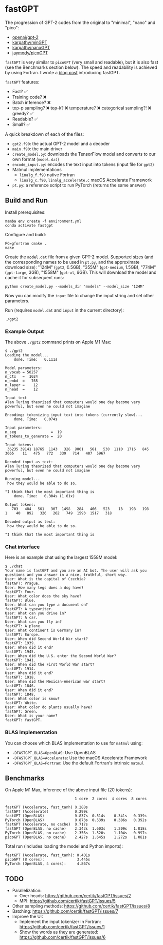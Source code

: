 # fastGPT

The progression of GPT-2 codes from the original to "minimal", "nano" and
"pico":

* [openai/gpt-2](https://github.com/openai/gpt-2)
* [karpathy/minGPT](https://github.com/karpathy/mingpt)
* [karpathy/nanoGPT](https://github.com/karpathy/nanogpt)
* [jaymody/picoGPT](https://github.com/jaymody/picoGPT)

`fastGPT` is very similar to `picoGPT` (very small and readable), but it is
also fast (see the Benchmarks section below). The speed and readability is
achieved by using Fortran. I wrote a
[blog post](https://ondrejcertik.com/blog/2023/03/fastgpt-faster-than-pytorch-in-300-lines-of-fortran/)
introducing fastGPT.

`fastGPT` features:
* Fast? ✅
* Training code? ❌
* Batch inference? ❌
* top-p sampling? ❌ top-k? ❌ temperature? ❌ categorical sampling?! ❌ greedy? ✅
* Readable? ✅
* Small? ✅

A quick breakdown of each of the files:

* `gpt2.f90`: the actual GPT-2 model and a decoder
* `main.f90`: the main driver
* `create_model.py`: downloads the TensorFlow model and converts to our own
  format (`model.dat`)
* `encode_input.py`: encodes the text input into tokens (input file for `gpt2`)
* Matmul implementations
    * `linalg_f.f90` native Fortran
    * `linalg_c.f90`, `linalg_accelerate.c` macOS Accelerate Framework
* `pt.py`: a reference script to run PyTorch (returns the same answer)

## Build and Run

Install prerequisites:

    mamba env create -f environment.yml
    conda activate fastgpt

Configure and build:

    FC=gfortran cmake .
    make

Create the `model.dat` file from a given GPT-2 model. Supported sizes (and the
corresponding names to be used in `pt.py`, and the approximate download size):
"124M" (`gpt2`, 0.5GB), "355M" (`gpt-medium`, 1.5GB), "774M" (`gpt-large`,
3GB), "1558M" (`gpt-xl`, 6GB). This will download the model and cache it for
subsequent runs:

    python create_model.py --models_dir "models" --model_size "124M"

Now you can modify the `input` file to change the input string and set other
parameters.

Run (requires `model.dat` and `input` in the current directory):

    ./gpt2

### Example Output

The above `./gpt2` command prints on Apple M1 Max:
```
$ ./gpt2
Loading the model...
    done. Time:   0.111s

Model parameters:
n_vocab = 50257
n_ctx   =  1024
n_embd  =   768
n_layer =    12
n_head  =    12

Input text
Alan Turing theorized that computers would one day become very powerful, but even he could not imagine

Encoding: tokenizing input text into tokens (currently slow)...
    done. Time:   0.074s

Input parameters:
n_seq                =  19
n_tokens_to_generate =  20

Input tokens:
 36235 39141 18765  1143   326  9061   561   530  1110  1716   845  3665    11   475   772   339   714   407  5967

Decoded input as text:
Alan Turing theorized that computers would one day become very powerful, but even he could not imagine

Running model...
 how they would be able to do so.

"I think that the most important thing is
    done. Time:   0.304s (1.01x)

Output tokens:
   703   484   561   307  1498   284   466   523    13   198   198     1    40   892   326   262   749  1593  1517   318

Decoded output as text:
 how they would be able to do so.

"I think that the most important thing is
```

### Chat interface

Here is an example chat using the largest 1558M model:

```
$ ./chat
Your name is fastGPT and you are an AI bot. The user will ask you questions and you answer in a nice, truthful, short way.
User: What is the capital of Czechia?
fastGPT: Prague.
User: How many legs does a dog have?
fastGPT: Four.
User: What color does the sky have?
fastGPT: Blue.
User: What can you type a document on?
fastGPT: A typewriter.
User: What can you drive in?
fastGPT: A car.
User: What can you fly in?
fastGPT: A plane.
User: What continent is Germany in?
fastGPT: Europe.
User: When did Second World War start?
fastGPT: 1939.
User: When did it end?
fastGPT: 1945.
User: When did the U.S. enter the Second World War?
fastGPT: 1941.
User: When did the First World War start?
fastGPT: 1914.
User: When did it end?
fastGPT: 1918.
User: When did the Mexican-American war start?
fastGPT: 1846.
User: When did it end?
fastGPT: 1848.
User: What color is snow?
fastGPT: White.
User: What color do plants usually have?
fastGPT: Green.
User: What is your name?
fastGPT: fastGPT.
```


### BLAS Implementation

You can choose which BLAS implementation to use for `matmul` using:
* `-DFASTGPT_BLAS=OpenBLAS`: Use OpenBLAS
* `-DFASTGPT_BLAS=Accelerate`: Use the macOS Accelerate Framework
* `-DFASTGPT_BLAS=Fortran`: Use the default Fortran's intrinsic `matmul`

## Benchmarks

On Apple M1 Max, inference of the above input file (20 tokens):

                                    1 core  2 cores  4 cores  8 cores

    fastGPT (Accelerate, fast_tanh) 0.288s
    fastGPT (Accelerate)            0.299s
    fastGPT (OpenBLAS)              0.837s  0.514s    0.341s   0.339s
    PyTorch (OpenBLAS)              0.873s  0.539s    0.386s   0.392s
    fastGPT (Accelerate, no cache)  0.717s
    fastGPT (OpenBLAS, no cache)    2.343s  1.603s    1.209s   1.018s
    PyTorch (OpenBLAS, no cache)    2.356s  1.520s    1.104s   0.997s
    picoGPT (OpenBLAS, no cache)    2.427s  1.645s    1.272s   1.081s

Total run (includes loading the model and Python imports):

    fastGPT (Accelerate, fast_tanh): 0.401s
    picoGPT (8 cores):               3.445s
    PyTorch (OpenBLAS, 4 cores):     4.867s

## TODO

* Parallelization:
  * Over heads: https://github.com/certik/fastGPT/issues/2
  * MPI: https://github.com/certik/fastGPT/issues/5
* Other sampling methods: https://github.com/certik/fastGPT/issues/8
* Batching: https://github.com/certik/fastGPT/issues/7
* Improve the UI:
  * Implement the input tokenizer in Fortran: https://github.com/certik/fastGPT/issues/1
  * Show the words as they are generated: https://github.com/certik/fastGPT/issues/6
